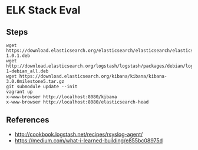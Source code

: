 ELK Stack Eval
==============

Steps
-----

    wget https://download.elasticsearch.org/elasticsearch/elasticsearch/elasticsearch-1.0.1.deb
    wget http://download.elasticsearch.org/logstash/logstash/packages/debian/logstash_1.3.3-1-debian_all.deb
    wget https://download.elasticsearch.org/kibana/kibana/kibana-3.0.0milestone5.tar.gz
    git submodule update --init
    vagrant up
    x-www-browser http://localhost:8080/kibana
    x-www-browser http://localhost:8080/elasticsearch-head

References
----------

* http://cookbook.logstash.net/recipes/rsyslog-agent/
* https://medium.com/what-i-learned-building/e855bc08975d
